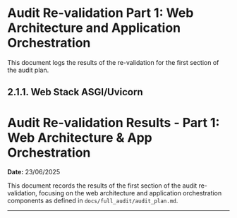 # Audit Re-validation Part 1: Web Architecture and Application Orchestration

This document logs the results of the re-validation for the first section of the audit plan.

## 2.1.1. Web Stack ASGI/Uvicorn
# Audit Re-validation Results - Part 1: Web Architecture & App Orchestration

**Date:** 23/06/2025

This document records the results of the first section of the audit re-validation, focusing on the web architecture and application orchestration components as defined in `docs/full_audit/audit_plan.md`.

---